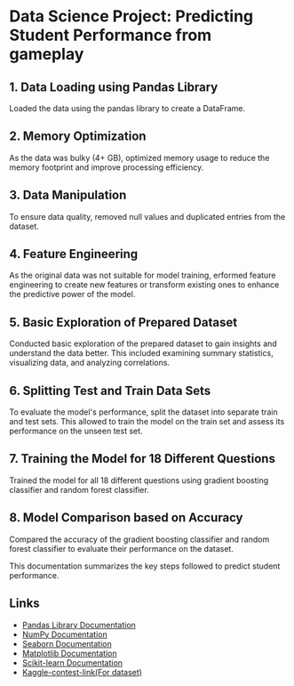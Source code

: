 # Data Science Project: Predicting Student Performance from gameplay

## 1. Data Loading using Pandas Library

Loaded the data using the pandas library to create a DataFrame.

## 2. Memory Optimization

As the data was bulky (4+ GB), optimized memory usage to reduce the memory footprint and improve processing efficiency.

## 3. Data Manipulation

To ensure data quality, removed null values and duplicated entries from the dataset.

## 4. Feature Engineering

As the original data was not suitable for model training, erformed feature engineering to create new features or transform existing ones to enhance the predictive power of the model.

## 5. Basic Exploration of Prepared Dataset

Conducted basic exploration of the prepared dataset to gain insights and understand the data better. This included examining summary statistics, visualizing data, and analyzing correlations.

## 6. Splitting Test and Train Data Sets

To evaluate the model's performance, split the dataset into separate train and test sets. This allowed to train the model on the train set and assess its performance on the unseen test set.

## 7. Training the Model for 18 Different Questions

Trained the model for all 18 different questions using gradient boosting classifier and random forest classifier.

## 8. Model Comparison based on Accuracy

Compared the accuracy of the gradient boosting classifier and random forest classifier to evaluate their performance on the dataset.

This documentation summarizes the key steps followed to predict student performance.

## Links

- [Pandas Library Documentation](https://pandas.pydata.org/docs/)
- [NumPy Documentation](https://numpy.org/doc/)
- [Seaborn Documentation](https://seaborn.pydata.org/)
- [Matplotlib Documentation](https://matplotlib.org/stable/contents.html)
- [Scikit-learn Documentation](https://scikit-learn.org/stable/documentation.html)
- [Kaggle-contest-link(For dataset)](https://www.kaggle.com/competitions/predict-student-performance-from-game-play/overview)
